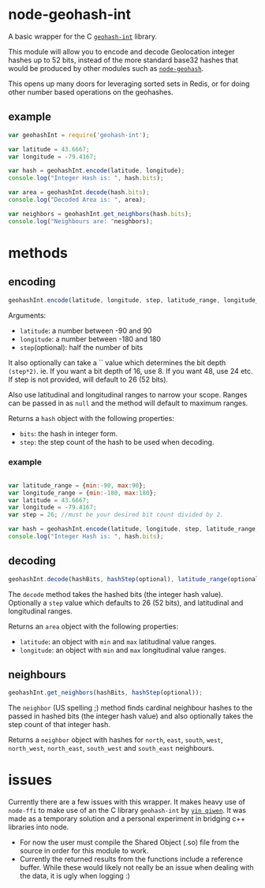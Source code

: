 node-geohash-int
================

A basic wrapper for the C [`geohash-int`](https://github.com/yinqiwen/geohash-int) library.

This module will allow you to encode and decode Geolocation integer hashes up to 52 bits, instead of the more standard base32 hashes that would be produced by other modules such as [`node-geohash`](https://github.com/sunng87/node-geohash).

This opens up many doors for leveraging sorted sets in Redis, or for doing other number based operations on the geohashes.

## example
``` js
var geohashInt = require('geohash-int');

var latitude = 43.6667;
var longitude = -79.4167;

var hash = geohashInt.encode(latitude, longitude);
console.log("Integer Hash is: ", hash.bits);

var area = geohashInt.decode(hash.bits);
console.log("Decoded Area is: ", area);

var neighbors = geohashInt.get_neighbors(hash.bits);
console.log("Neighbours are: "neighbors);
```

# methods
## encoding
``` js
geohashInt.encode(latitude, longitude, step, latitude_range, longitude_range);
```
Arguments:
- `latitude`: a number between -90 and 90
- `longitude`: a number between -180 and 180
- `step`(optional): half the number of bits

It also optionally can take a `` value which determines the bit depth `(step*2)`. ie. If you want a bit depth of 16, use 8. If you want 48, use 24 etc. If step is not provided, will default to 26 (52 bits).

Also use latitudinal and longitudinal ranges to narrow your scope.  Ranges can be passed in as `null` and the method will default to maximum ranges.

Returns a `hash` object with the following properties:
- `bits`: the hash in integer form.
- `step`: the step count of the hash to be used when decoding.

### example
```js

var latitude_range = {min:-90, max:90};
var longitude_range = {min:-180, max:180};
var latitude = 43.6667;
var longitude = -79.4167;
var step = 26; //must be your desired bit count divided by 2.

var hash = geohashInt.encode(latitude, longitude, step, latitude_range, longitude_range);
console.log("Integer Hash is: ", hash.bits);

``` 


## decoding
``` js
geohashInt.decode(hashBits, hashStep(optional), latitude_range(optional), longitude_range(optional));
```
The `decode` method takes the hashed bits (the integer hash value). Optionally a `step` value which defaults to 26 (52 bits), and latitudinal and longitudinal ranges.

Returns an `area` object with the following properties:
- `latitude`: an object with `min` and `max` latitudinal value ranges.
- `longitude`: an object with `min` and `max` longitudinal value ranges.

## neighbours
``` js
geohashInt.get_neighbors(hashBits, hashStep(optional));
```
The `neighbor` (US spelling ;) method finds cardinal neighbour hashes to the passed in hashed bits (the integer hash value) and also optionally takes the step count of that integer hash.

Returns a `neighbor` object with hashes for `north`, `east`, `south`, `west`, `north_west`, `north_east`, `south_west` and `south_east` neighbours.


# issues
Currently there are a few issues with this wrapper. It makes heavy use of `node-ffi` to make use of an the C library `geohash-int` by [`yin qiwen`](https://github.com/yinqiwen).
It was made as a temporary solution and a personal experiment in bridging c++ libraries into node.

- For now the user must compile the Shared Object (.so) file from the source in order for this module to work.
- Currently the returned results from the functions include a reference buffer. While these would likely not really be an issue when dealing with the data, it is ugly when logging :)
